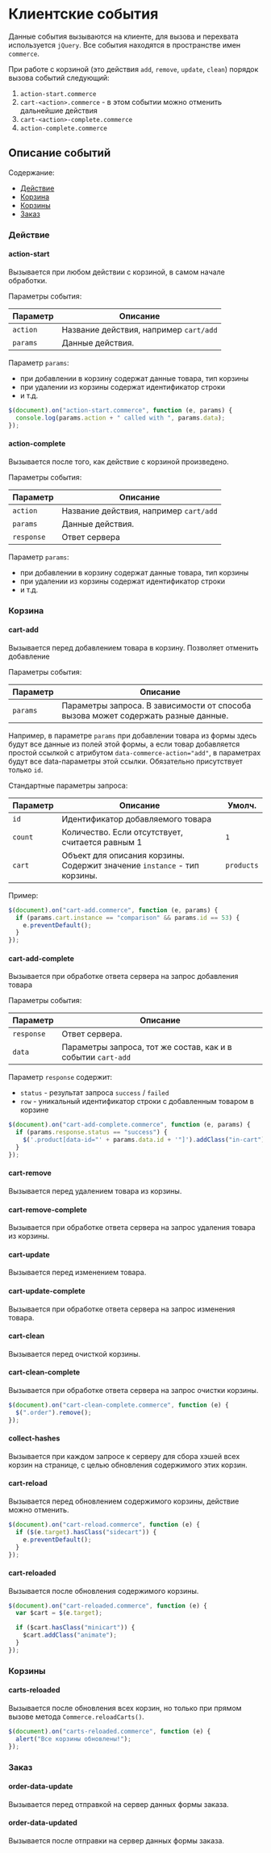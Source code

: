 # Клиентские события

Данные события вызываются на клиенте, для вызова и перехвата используется `jQuery`. Все события находятся в пространстве имен `commerce`.

При работе с корзиной (это действия `add`, `remove`, `update`, `clean`) порядок вызова событий следующий:

1. `action-start.commerce`
2. `cart-<action>.commerce` - в этом событии можно отменить дальнейшие действия
3. `cart-<action>-complete.commerce`
4. `action-complete.commerce`

## Описание событий

Содержание:

- [Действие](#params_action)
- [Корзина](#params_cart)
- [Корзины](#params_carts)
- [Заказ](#params_order)

### <a name="params_action"></a> Действие

#### action-start

Вызывается при любом действии с корзиной, в самом начале обработки.

Параметры события:

| Параметр | Описание                               |
| -------- | -------------------------------------- |
| `action` | Название действия, например `cart/add` |
| `params` | Данные действия.                       |

Параметр `params`:

- при добавлении в корзину содержат данные товара, тип корзины
- при удалении из корзины содержат идентификатор строки
- и т.д.

```js
$(document).on("action-start.commerce", function (e, params) {
  console.log(params.action + " called with ", params.data);
});
```

#### action-complete

Вызывается после того, как действие с корзиной произведено.

Параметры события:

| Параметр   | Описание                               |
| ---------- | -------------------------------------- |
| `action`   | Название действия, например `cart/add` |
| `params`   | Данные действия.                       |
| `response` | Ответ сервера                          |

Параметр `params`:

- при добавлении в корзину содержат данные товара, тип корзины
- при удалении из корзины содержат идентификатор строки
- и т.д.

### <a name="params_cart"></a> Корзина

#### cart-add

Вызывается перед добавлением товара в корзину. Позволяет отменить добавление

Параметры события:

| Параметр | Описание                                                                          |
| -------- | --------------------------------------------------------------------------------- |
| `params` | Параметры запроса. В зависимости от способа вызова может содержать разные данные. |

Например, в параметре `params` при добавлении товара из формы здесь будут все данные из полей этой формы, а если товар добавляется простой ссылкой с атрибутом `data-commerce-action="add"`, в параметрах будут все data-параметры этой ссылки. Обязательно присутствует только `id`.

Стандартные параметры запроса:

| Параметр | Описание                                                                 | Умолч.     |
| -------- | ------------------------------------------------------------------------ | ---------- |
| `id`     | Идентификатор добавляемого товара                                        |            |
| `count`  | Количество. Если отсутствует, считается равным 1                         | `1`        |
| `cart`   | Объект для описания корзины. Содержит значение `instance` - тип корзины. | `products` |

Пример:

```js
$(document).on("cart-add.commerce", function (e, params) {
  if (params.cart.instance == "comparison" && params.id == 53) {
    e.preventDefault();
  }
});
```

#### cart-add-complete

Вызывается при обработке ответа сервера на запрос добавления товара

Параметры события:

| Параметр   | Описание                                                     |
| ---------- | ------------------------------------------------------------ |
| `response` | Ответ сервера.                                               |
| `data`     | Параметры запроса, тот же состав, как и в событии `cart-add` |

Параметр `response` содержит:

- `status` - результат запроса `success` / `failed`
- `row` - уникальный идентификатор строки с добавленным товаром в корзине

```js
$(document).on("cart-add-complete.commerce", function (e, params) {
  if (params.response.status == "success") {
    $('.product[data-id="' + params.data.id + '"]').addClass("in-cart");
  }
});
```

#### cart-remove

Вызывается перед удалением товара из корзины.

#### cart-remove-complete

Вызывается при обработке ответа сервера на запрос удаления товара из корзины.

#### cart-update

Вызывается перед изменением товара.

#### cart-update-complete

Вызывается при обработке ответа сервера на запрос изменения товара.

#### cart-clean

Вызывается перед очисткой корзины.

#### cart-clean-complete

Вызывается при обработке ответа сервера на запрос очистки корзины.

```js
$(document).on("cart-clean-complete.commerce", function (e) {
  $(".order").remove();
});
```

#### collect-hashes

Вызывается при каждом запросе к серверу для сбора хэшей всех корзин на странице, с целью обновления содержимого этих корзин.

#### cart-reload

Вызывается перед обновлением содержимого корзины, действие можно отменить.

```js
$(document).on("cart-reload.commerce", function (e) {
  if ($(e.target).hasClass("sidecart")) {
    e.preventDefault();
  }
});
```

#### cart-reloaded

Вызывается после обновления содержимого корзины.

```js
$(document).on("cart-reloaded.commerce", function (e) {
  var $cart = $(e.target);

  if ($cart.hasClass("minicart")) {
    $cart.addClass("animate");
  }
});
```

### <a name="params_carts"></a> Корзины

#### carts-reloaded

Вызывается после обновления всех корзин, но только при прямом вызове метода `Commerce.reloadCarts()`.

```js
$(document).on("carts-reloaded.commerce", function (e) {
  alert("Все корзины обновлены!");
});
```

### <a name="params_order"></a> Заказ

#### order-data-update

Вызывается перед отправкой на сервер данных формы заказа.

#### order-data-updated

Вызывается после отправки на сервер данных формы заказа.
